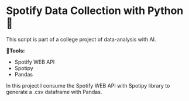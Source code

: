 # Spotify Data Collection with Python :musical_keyboard: #

This script is part of a college project of data-analysis with AI.

**:wrench:Tools:**

 - Spotify WEB API 
 - Spotipy 
 - Pandas

In this project I consume the Spotify WEB API with Spotipy library to generate a .csv dataframe with Pandas.

